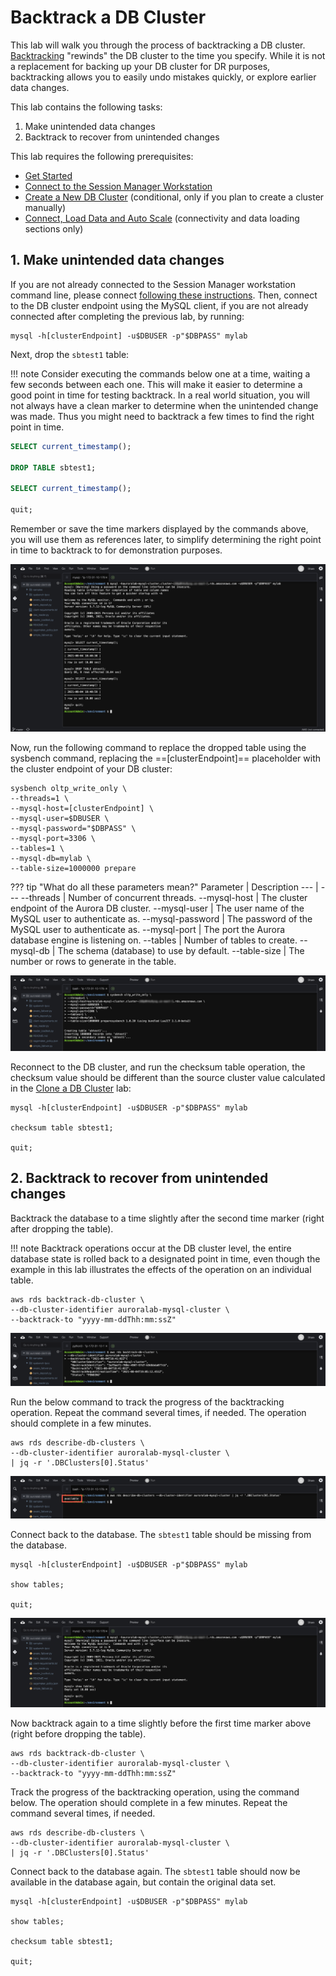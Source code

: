 # Backtrack a DB Cluster

This lab will walk you through the process of backtracking a DB cluster. <a href="https://docs.aws.amazon.com/AmazonRDS/latest/AuroraUserGuide/AuroraMySQL.Managing.Backtrack.html" target="_blank">
Backtracking</a> "rewinds" the DB cluster to the time you specify. While it is not a replacement for backing up your DB cluster for DR purposes, backtracking allows you to easily undo mistakes quickly, or explore earlier data changes.

This lab contains the following tasks:

1. Make unintended data changes
2. Backtrack to recover from unintended changes

This lab requires the following prerequisites:

* [Get Started](/prereqs/environment/)
* [Connect to the Session Manager Workstation](/prereqs/connect/)
* [Create a New DB Cluster](/provisioned/create/) (conditional, only if you plan to create a cluster manually)
* [Connect, Load Data and Auto Scale](/provisioned/interact/) (connectivity and data loading sections only)


## 1. Make unintended data changes

If you are not already connected to the Session Manager workstation command line, please connect [following these instructions](/prereqs/connect/). Then, connect to the DB cluster endpoint using the MySQL client, if you are not already connected after completing the previous lab, by running:

```shell
mysql -h[clusterEndpoint] -u$DBUSER -p"$DBPASS" mylab
```

Next, drop the `sbtest1` table:

!!! note
    Consider executing the commands below one at a time, waiting a few seconds between each one. This will make it easier to determine a good point in time for testing backtrack. In a real world situation, you will not always have a clean marker to determine when the unintended change was made. Thus you might need to backtrack a few times to find the right point in time.

```sql
SELECT current_timestamp();

DROP TABLE sbtest1;

SELECT current_timestamp();

quit;
```

Remember or save the time markers displayed by the commands above, you will use them as references later, to simplify determining the right point in time to backtrack to for demonstration purposes.

<span class="image">![Drop Table](1-drop-table.png?raw=true)</span>

Now, run the following command to replace the dropped table using the sysbench command, replacing the ==[clusterEndpoint]== placeholder with the cluster endpoint of your DB cluster:

```shell
sysbench oltp_write_only \
--threads=1 \
--mysql-host=[clusterEndpoint] \
--mysql-user=$DBUSER \
--mysql-password="$DBPASS" \
--mysql-port=3306 \
--tables=1 \
--mysql-db=mylab \
--table-size=1000000 prepare
```

??? tip "What do all these parameters mean?"
    Parameter | Description
    --- | ---
    --threads | Number of concurrent threads.
    --mysql-host | The cluster endpoint of the Aurora DB cluster.
    --mysql-user | The user name of the MySQL user to authenticate as.
    --mysql-password | The password of the MySQL user to authenticate as.
    --mysql-port | The port the Aurora database engine is listening on.
    --tables | Number of tables to create.
    --mysql-db | The schema (database) to use by default.
    --table-size | The number or rows to generate in the table.

<span class="image">![Sysbench Prepare](1-sysbench-prepare.png?raw=true)</span>

Reconnect to the DB cluster, and run the checksum table operation, the checksum value should be different than the source cluster value calculated in the [Clone a DB Cluster](/provisioned/clone/#2-verify-that-the-data-set-is-identical) lab:

```
mysql -h[clusterEndpoint] -u$DBUSER -p"$DBPASS" mylab

checksum table sbtest1;

quit;
```

## 2. Backtrack to recover from unintended changes

Backtrack the database to a time slightly after the second time marker (right after dropping the table).

!!! note
    Backtrack operations occur at the DB cluster level, the entire database state is rolled back to a designated point in time, even though the example in this lab illustrates the effects of the operation on an individual table.

```shell
aws rds backtrack-db-cluster \
--db-cluster-identifier auroralab-mysql-cluster \
--backtrack-to "yyyy-mm-ddThh:mm:ssZ"
```

<span class="image">![Backtrack Command](2-backtrack-command.png?raw=true)</span>

Run the below command to track the progress of the backtracking operation. Repeat the command several times, if needed. The operation should complete in a few minutes.

```shell
aws rds describe-db-clusters \
--db-cluster-identifier auroralab-mysql-cluster \
| jq -r '.DBClusters[0].Status'
```

<span class="image">![Backtrack Status](2-backtrack-status.png?raw=true)</span>

Connect back to the database. The `sbtest1` table should be missing from the database.

```
mysql -h[clusterEndpoint] -u$DBUSER -p"$DBPASS" mylab

show tables;

quit;
```

<span class="image">![Show Tables](2-show-tables.png?raw=true)</span>

Now backtrack again to a time slightly before the first time marker above (right before dropping the table).

```shell
aws rds backtrack-db-cluster \
--db-cluster-identifier auroralab-mysql-cluster \
--backtrack-to "yyyy-mm-ddThh:mm:ssZ"
```

Track the progress of the backtracking operation, using the command below. The operation should complete in a few minutes. Repeat the command several times, if needed.

```shell
aws rds describe-db-clusters \
--db-cluster-identifier auroralab-mysql-cluster \
| jq -r '.DBClusters[0].Status'
```

Connect back to the database again. The `sbtest1` table should now be available in the database again, but contain the original data set.

```
mysql -h[clusterEndpoint] -u$DBUSER -p"$DBPASS" mylab

show tables;

checksum table sbtest1;

quit;
```
